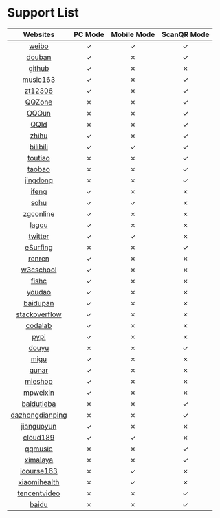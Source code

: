 # Support List

|  Websites                                             | PC Mode  | Mobile Mode | ScanQR Mode  |
|  :----:                                               | :----:   | :----:      | :----:       |
|  [weibo](https://m.weibo.cn/)                         | ✓        | ✓          | ✓           |
|  [douban](https://www.douban.com/)                    | ✓        | ✗          | ✓           |
|  [github](https://github.com/)                        | ✓        | ✗          | ✗           |
|  [music163](https://music.163.com/)                   | ✓        | ✗          | ✓           |
|  [zt12306](https://www.12306.cn/index/)               | ✓        | ✗          | ✓           |
|  [QQZone](https://qzone.qq.com)                       | ✗        | ✗          | ✓            |
|  [QQQun](https://qun.qq.com/)                         | ✗        | ✗          | ✓            |
|  [QQId](https://id.qq.com/)                           | ✗        | ✗          | ✓            |
|  [zhihu](https://www.zhihu.com/)                      | ✓        | ✗          | ✓            |
|  [bilibili](https://www.bilibili.com/)                | ✓        | ✓          | ✓            |
|  [toutiao](https://www.toutiao.com/)                  | ✗        | ✗          | ✓            |
|  [taobao](https://taobao.com/)                        | ✗        | ✗          | ✓            |
|  [jingdong](https://www.jd.com/)                      | ✗        | ✗          | ✓            |
|  [ifeng](https://www.ifeng.com/)                      | ✓        | ✗          | ✗            |
|  [sohu](https://www.sohu.com/)                        | ✓        | ✓          | ✗            |
|  [zgconline](https://www.zol.com.cn/)                 | ✓        | ✗          | ✗            |
|  [lagou](https://www.lagou.com/)                      | ✓        | ✗          | ✗            |
|  [twitter](https://twitter.com/?lang=en)              | ✓        | ✓          | ✗            |
|  [eSurfing](https://e.189.cn/index.do)                | ✗        | ✗          | ✓            |
|  [renren](http://www.renren.com/)                     | ✓        | ✗          | ✗            |
|  [w3cschool](https://www.w3cschool.cn/)               | ✓        | ✗          | ✗            |
|  [fishc](https://fishc.com.cn/)                       | ✓        | ✗          | ✗            |
|  [youdao](https://youdao.com/)                        | ✓        | ✗          | ✗            |
|  [baidupan](https://pan.baidu.com/)                   | ✓        | ✗          | ✗            |
|  [stackoverflow](https://stackoverflow.com/)          | ✓        | ✗          | ✗            |
|  [codalab](https://competitions.codalab.org/)         | ✓        | ✗          | ✗            |
|  [pypi](https://pypi.org/)                            | ✓        | ✗          | ✗            |
|  [douyu](https://www.douyu.com/)                      | ✗        | ✗          | ✓            |
|  [migu](https://music.migu.cn/v3)                     | ✓        | ✗          | ✗            |
|  [qunar](https://www.qunar.com/)                      | ✓        | ✗          | ✗            |
|  [mieshop](https://www.mi.com/)                       | ✓        | ✗          | ✗            |
|  [mpweixin](https://mp.weixin.qq.com/)                | ✓        | ✗          | ✗            |
|  [baidutieba](https://tieba.baidu.com/index.html)     | ✗        | ✗          | ✓            |
|  [dazhongdianping](https://www.dianping.com/)         | ✗        | ✗          | ✓            |
|  [jianguoyun](https://www.jianguoyun.com/)            | ✓        | ✗          | ✗            |
|  [cloud189](https://cloud.189.cn/)                    | ✓        | ✓          | ✗            |
|  [qqmusic](https://y.qq.com/)                         | ✗        | ✗          | ✓            |
|  [ximalaya](https://www.ximalaya.com/)                | ✗        | ✗          | ✓            |
|  [icourse163](https://www.icourse163.org/)            | ✗        | ✓          | ✗            |
|  [xiaomihealth](https://www.huami.com/)               | ✗        | ✓          | ✗            |
|  [tencentvideo](https://v.qq.com/)                    | ✗        | ✗          | ✓            |
|  [baidu](https://baidu.com/)                          | ✗        | ✗          | ✓            |